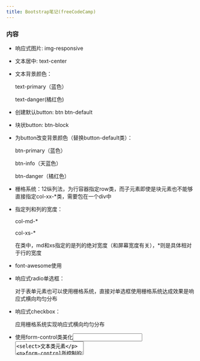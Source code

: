 ```yaml
---
title: Bootstrap笔记(freeCodeCamp)
---
```

### 内容

- 响应式图片: img-responsive

- 文本居中: text-center

- 文本背景颜色：

  text-primary（蓝色）

  text-danger(橘红色)

- 创建默认button: btn btn-default 

- 块状button: btn-block

- 为button改变背景颜色（替换button-default类）：

  btn-primary（蓝色）

  btn-info（天蓝色）

  btn-danger（橘红色）

- 栅格系统：12纵列法，为行容器指定row类，而子元素即使是块元素也不能够直接指定col-xx-*类，需要包在一个div中

- 指定列和列的宽度：

  col-md-*

  col-xs-*

  在类中，md和xs指定的是列的绝对宽度（和屏幕宽度有关），*则是具体相对于行的宽度

- font-awesome使用

- 响应式radio单选框：

  对于表单元素也可以使用栅格系统，直接对单选框使用栅格系统达成效果是响应式横向均匀分布

- 响应式checkbox：

  应用栅格系统实现响应式横向均匀分布

- 使用form-control类美化<input><textarea><select>文本类元素

  form-control所控制的类宽度为100%

- 利用栅格系统将form元素放置在一排，可结合form-control类使用

- 保证页面移动端响应式：container-fluid容器

- 为栅格中的列创建阴影区（视觉上有一定深度）

### 总结
  freeCodeCamp上bootstrap章节包含的内容主要是4部分：
  栅格系统
  对表单元素的处理（form-control和栅格系统结合)
  button元素创建
  图片文本相应格式（响应式图片和文本对齐方式，文本颜色等)
  